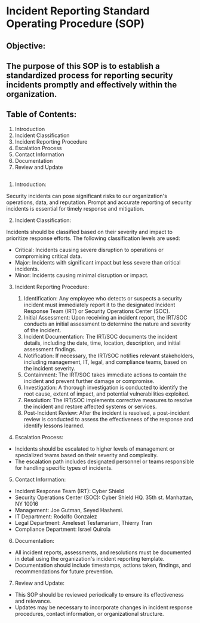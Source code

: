 # Incident Reporting Standard Operating Procedure (SOP)
## Objective:
## The purpose of this SOP is to establish a standardized process for reporting security incidents promptly and effectively within the organization.

## Table of Contents:
1. Introduction
2. Incident Classification
3. Incident Reporting Procedure
4. Escalation Process
5. Contact Information
6. Documentation
7. Review and Update
## 

1. Introduction:

Security incidents can pose significant risks to our organization's operations, data, and reputation. Prompt and accurate reporting of security incidents is essential for timely response and mitigation.

2. Incident Classification:

Incidents should be classified based on their severity and impact to prioritize response efforts. The following classification levels are used:

- Critical: Incidents causing severe disruption to operations or compromising critical data.
- Major: Incidents with significant impact but less severe than critical incidents.
- Minor: Incidents causing minimal disruption or impact.

3. Incident Reporting Procedure:

    1. Identification: Any employee who detects or suspects a security incident must immediately report it to the designated Incident Response Team (IRT) or Security Operations Center (SOC).
    2. Initial Assessment: Upon receiving an incident report, the IRT/SOC conducts an initial assessment to determine the nature and severity of the incident.
    3. Incident Documentation: The IRT/SOC documents the incident details, including the date, time, location, description, and initial assessment findings.
    4. Notification: If necessary, the IRT/SOC notifies relevant stakeholders, including management, IT, legal, and compliance teams, based on the incident severity.
    5. Containment: The IRT/SOC takes immediate actions to contain the incident and prevent further damage or compromise.
    6. Investigation: A thorough investigation is conducted to identify the root cause, extent of impact, and potential vulnerabilities exploited.
    7. Resolution: The IRT/SOC implements corrective measures to resolve the incident and restore affected systems or services.
    8. Post-Incident Review: After the incident is resolved, a post-incident review is conducted to assess the effectiveness of the response and identify lessons learned.
4. Escalation Process:
- Incidents should be escalated to higher levels of management or specialized teams based on their severity and complexity.
- The escalation path includes designated personnel or teams responsible for handling specific types of incidents.
5. Contact Information:
- Incident Response Team (IRT): Cyber Shield
- Security Operations Center (SOC): Cyber Shield HQ. 35th st. Manhattan, NY 10016
- Management: Joe Gutman, Seyed Hashemi. 
- IT Department: Rodolfo Gonzalez
- Legal Department: Ameleset Tesfamariam, Thierry Tran 
- Compliance Department: Israel Quirola
6. Documentation:
- All incident reports, assessments, and resolutions must be documented in detail using the organization's incident reporting template.
- Documentation should include timestamps, actions taken, findings, and recommendations for future prevention.
7. Review and Update:
- This SOP should be reviewed periodically to ensure its effectiveness and relevance.
- Updates may be necessary to incorporate changes in incident response procedures, contact information, or organizational structure.